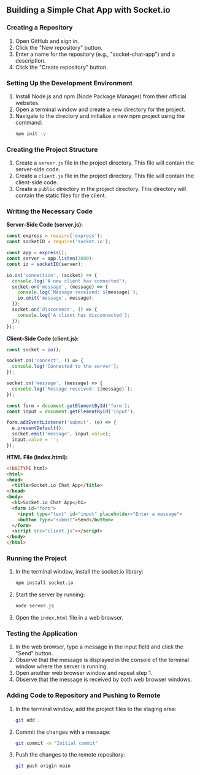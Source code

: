 ## Building a Simple Chat App with Socket.io

### Creating a Repository

1. Open GitHub and sign in.
2. Click the "New repository" button.
3. Enter a name for the repository (e.g., "socket-chat-app") and a description.
4. Click the "Create repository" button.

### Setting Up the Development Environment

1. Install Node.js and npm (Node Package Manager) from their official websites.
2. Open a terminal window and create a new directory for the project.
3. Navigate to the directory and initialize a new npm project using the command:
   ```bash
   npm init -y
   ```

### Creating the Project Structure

1. Create a `server.js` file in the project directory. This file will contain the server-side code.
2. Create a `client.js` file in the project directory. This file will contain the client-side code.
3. Create a `public` directory in the project directory. This directory will contain the static files for the client.

### Writing the Necessary Code

**Server-Side Code (server.js):**

```javascript
const express = require('express');
const socketIO = require('socket.io');

const app = express();
const server = app.listen(3000);
const io = socketIO(server);

io.on('connection', (socket) => {
  console.log('A new client has connected');
  socket.on('message', (message) => {
    console.log(`Message received: ${message}`);
    io.emit('message', message);
  });
  socket.on('disconnect', () => {
    console.log('A client has disconnected');
  });
});
```

**Client-Side Code (client.js):**

```javascript
const socket = io();

socket.on('connect', () => {
  console.log('Connected to the server');
});

socket.on('message', (message) => {
  console.log(`Message received: ${message}`);
});

const form = document.getElementById('form');
const input = document.getElementById('input');

form.addEventListener('submit', (e) => {
  e.preventDefault();
  socket.emit('message', input.value);
  input.value = '';
});
```

**HTML File (index.html):**

```html
<!DOCTYPE html>
<html>
<head>
  <title>Socket.io Chat App</title>
</head>
<body>
  <h1>Socket.io Chat App</h1>
  <form id="form">
    <input type="text" id="input" placeholder="Enter a message">
    <button type="submit">Send</button>
  </form>
  <script src="client.js"></script>
</body>
</html>
```

### Running the Project

1. In the terminal window, install the socket.io library:
   ```bash
   npm install socket.io
   ```
2. Start the server by running:
   ```bash
   node server.js
   ```
3. Open the `index.html` file in a web browser.

### Testing the Application

1. In the web browser, type a message in the input field and click the "Send" button.
2. Observe that the message is displayed in the console of the terminal window where the server is running.
3. Open another web browser window and repeat step 1.
4. Observe that the message is received by both web browser windows.

### Adding Code to Repository and Pushing to Remote

1. In the terminal window, add the project files to the staging area:
   ```bash
   git add .
   ```
2. Commit the changes with a message:
   ```bash
   git commit -m "Initial commit"
   ```
3. Push the changes to the remote repository:
   ```bash
   git push origin main
   ```